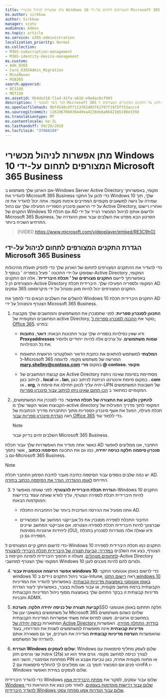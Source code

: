 ```yaml
---
title: מתן אפשרות לניהול מכשירי Windows 10 המצורפים לתחום על-ידי Microsoft 365 Business
ms.author: sirkkuw
author: Sirkkuw
manager: scotv
audience: Admin
ms.topic: article
ms.service: o365-administration
localization_priority: Normal
ms.collection:
- M365-subscription-management
- M365-identity-device-management
ms.custom:
- Adm_O365
- Core_O365Admin_Migration
- MiniMaven
- MSB365
search.appverid:
- BCS160
- MET150
ms.assetid: 9b4de218-f1ad-41fa-a61b-e9e8ac0cf993
description: למד כיצד לאפשר ל-Microsoft 365 להגן על התקנים המקומיים המצורפים ל-Windows 10.
ms.openlocfilehash: 9bfd540c0ff113762485f62707f1975ff53accc4
ms.sourcegitcommit: 1162d676b036449ea4220de8a6642165190e3398
ms.translationtype: MT
ms.contentlocale: he-IL
ms.lasthandoff: 09/20/2019
ms.locfileid: "37068104"
---
```

# <a name="enable-domain-joined-windows-10-devices-to-be-managed-by-microsoft-365-business"></a>מתן אפשרות לניהול מכשירי Windows 10 המצורפים לתחום על-ידי Microsoft 365 Business

אם הארגון שלך משתמש ב-Windows Server Active Directory מקומי, באפשרותך להגדיר את Microsoft 365 Business כדי להגן על התקני Windows 10 שלך, תוך שמירה על גישה למשאבים מקומיים המחייבים אימות מקומי. אתה יכול להגדיר את זה על ידי הראשון סינכרון הספרייה הפעילה שלך עם כחול Active Directory, ואחריו רישום התקנים של Windows 10 עם תכלת AD ולרשום אותם לניהול המכשיר הנייד על ידי Microsoft 365 Business.
הסרטון הבא מפרט את השלבים עבור אופן ההגדרה של התרחיש השכיח ביותר.

> [!VIDEO https://www.microsoft.com/videoplayer/embed/RE3C9hO]
  
## <a name="set-up-domain-joined-devices-to-be-managed-by-microsoft-365-business"></a>הגדרת התקנים המצורפים לתחום לניהול על-ידי Microsoft 365 Business

כדי להגדיר את ההתקנים המצורפים לתחום של הארגון שלך כדי להפיק תועלת מהיכולות שסופקו על-ידי התכונה ' פעיל בספריה ' בנוסף ל-Active Directory המקומי, באפשרותך ליישם **התקנים מצורפים של ' תכלת היברידית**'. אלה הם התקנים המצורפים הן ל-Active Directory המקומי ולספריה הפעילה שלך. היברידית תכלת AD התקנים המצורפים יכול להיות מוגן ומנוהל על ידי מיקרוסופט 365 עסקים. 
  
להשלים את השלבים הבאים כדי להפוך את Windows 10 התקנים היברידית תכלת AD הצטרף והמנוהל על ידי Microsoft 365 Business.
  
1. **התכונן לסנכרון ספריות**: לפני שתסנכרן את המשתמשים והמחשבים שלך מקבוצת המחשבים המקומית של active Directory, סקור את [ההכנה לסנכרון ספריות ל-Office 365](https://docs.microsoft.com/office365/enterprise/prepare-for-directory-synchronization). בפרט:

   - ודא שאין כפילויות בספריה שלך עבור התכונות הבאות: **דואר**, **כתובות Proxyaddresses שמות** **משתמשים**. על ערכים אלה להיות ייחודיים ולהסיר את כל הכפילויות.
   
   - **המלצתי** למשתמש להתאים את כתובת הדואר האלקטרוני הראשית התואמת ל-Microsoft 365 המורשה של משתמש מקומי. לדוגמה **mary.shelley@contoso.com** במקום **מרי @ contoso. מקומי**
   
   - אם קבוצת המחשבים של Active Directory מסתיימת בסיומת שאינה ניתנת לניתוב כגון **. local** או **. lan**, במקום סיומת אינטרנט הניתנת לניתוב כגון **. com** או **. org**, יהיה עליך לכוונן תחילה את סיומת ה-UPN של חשבונות המשתמשים המקומיים כמתואר ב [הכן תחום שאינו ניתן לניתוב עבור סינכרון ספריות](https://docs.microsoft.com/office365/enterprise/prepare-a-non-routable-domain-for-directory-synchronization). 

2. **להתקין ולקבוע את התצורה של תכלת החיבור**: כדי לסנכרן את המשתמשים, הקבוצות ואנשי הקשר שלך מ-active directory המקומי לתוך מדריך הפעילות של תכלת פעילה, הפעל את אשף סינכרון הספריות מתוך התחברות מדריך הכתובות של ראה [הגדרת סינכרון ספריות עבור Office 365](https://support.office.com/article/1b3b5318-6977-42ed-b5c7-96fa74b08846) כדי ללמוד עוד.
    
    > [!NOTE]
    > השלבים זהים בדיוק עבור Microsoft 365 Business. 
    
כאשר אתה מגדיר את האפשרויות שלך עבור תכלת AD התחבר, אנו ממליצים לאפשר **סנכרון סיסמה** **חלקה כניסה יחידה**, כמו גם את התכונה **הסיסמה ככתוב** , אשר נתמך גם ב-Microsoft 365 Business.

> [!NOTE]
> יש כמה שלבים נוספים עבור הסיסמה כתיבה מעבר לתיבת הסימון התחבר תכלת AD. התייחס [לאופן ההגדרה: הגדר את הסיסמה ככתוב בחזרה](https://docs.microsoft.com/azure/active-directory/authentication/howto-sspr-writeback). 
     
3. **הגדרת תכלת היברידית להצטרף**: לפני שאתה מאפשר ל-Windows 10 התקנים להיות היברידית תכלת לספירה הצטרף, עליך לוודא שאתה עומד בדרישות המוקדמות הבאות:

   - אתה מפעיל את הגירסה העדכנית ביותר של התחברות התכלת AD.

   - החיבור התכלת לספירה מסנכרן את כל אובייקטי המחשב של המכשירים שברצונך להיות היברידית תכלת לספירה הצטרפו. אם אובייקטי המחשב שייכים ליחידות ארגוניות מסוימות (OU), ודא שאלה אלה מוגדרות לסנכרון בתכלת הספירה גם כן.

כדי לרשום התקן קיים המצורפים ל-Windows 10 התקנים כמו תכלת היברידית לספירה הצטרף, בצע את השלבים [במדריך: קביעת תצורה של היברידית תכלת היברידי להצטרף לתחומים מנוהלים](https://docs.microsoft.com/azure/active-directory/devices/hybrid-azuread-join-managed-domains#configure-hybrid-azure-ad-join). פעולה זו תהפוך היברידית לזמינה הקיימת ב-Active Directory המקומי שלך הצטרף למחשבי Windows 10 ולגרום להם להיות מוכנים לענן.
    
4. **אפשר הרשמה אוטומטית עבור windows 10**: כדי לרשום באופן אוטומטי התקני windows 10 עבור ניהול התקנים ניידים ב-Intune, ראה [רישום התקן windows 10 באופן אוטומטי באמצעות מדיניות קבוצתית](https://docs.microsoft.com/windows/client-management/mdm/enroll-a-windows-10-device-automatically-using-group-policy). באפשרותך להגדיר את המדיניות הקבוצתית ברמת מחשב מקומית, או עבור פעולות בצובר, באפשרותך ליצור הגדרת מדיניות קבוצתית זו בבקר התחום שלך באמצעות מסוף ניהול המדיניות הקבוצתית ותבניות ADMX.

5. **קביעת תצורה של כניסה יחידה חלקה: מערכת**SSO חלקה תחתום באופן אוטומטי על משתמשים במשאבי ענן של Microsoft 365 שלהם כשהם משתמשים במחשבים ארגוניים. פשוט לפרוס אחת משתי אפשרויות המדיניות הקבוצתית המתוארות [כניסה יחידה של Active Directory בודדת: התחלה מהירה](https://docs.microsoft.com/azure/active-directory/hybrid/how-to-connect-sso-quick-start#step-2-enable-the-feature). האפשרות **מדיניות קבוצתית** אינה מאפשרת למשתמשים לשנות את הגדרותיו, בעוד שהאפשרות **העדפת מדיניות קבוצתית** מגדירה את הערכים, אך גם משאירה אותם להגדרה של המשתמש.

6. **הגדרת Windows שלום לעסקים**: Windows שלום לעסק מחליף סיסמאות עם אימות שני גורמים חזק (2fa) לצורך כניסה למחשב מקומי. גורם אחד הוא זוג מפתחות אסימטרי, והשני הוא PIN או מחווה מקומית אחרת, כגון טביעת אצבע או זיהוי פנים אם המכשיר תומך בו. אנו ממליצים לך להחליף סיסמאות עם 2FA ו-Windows שלום לעסקים במידת האפשר.

כדי להגדיר היברידית Windows שלום עבור עסקים, לסקור את [מפתח היברידית אמון Windows שלום עבור דרישות מוקדמות בעסקים](https://docs.microsoft.com/windows/security/identity-protection/hello-for-business/hello-hybrid-key-trust-prereqs). לאחר מכן בצע את ההוראות כדי [להגדיר היברידית Windows שלום עבור הגדרות אמון מפתח עסקי](https://docs.microsoft.com/windows/security/identity-protection/hello-for-business/hello-hybrid-key-whfb-settings). 

